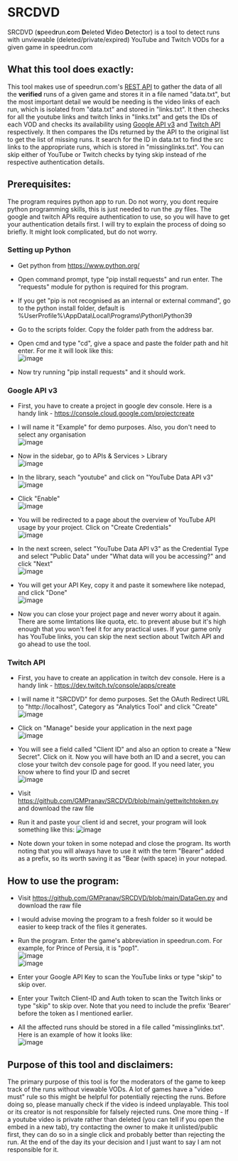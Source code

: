 # SRCDVD
SRCDVD (**s**peed**r**un.**c**om **D**eleted **V**ideo **D**etector) is a tool to detect runs with unviewable (deleted/private/expired) YouTube and Twitch VODs for a given game in speedrun.com
## What this tool does exactly:
This tool makes use of speedrun.com's [REST API](https://github.com/speedruncomorg/api) to gather the data of all the **verified** runs of a given game and stores it in a file named "data.txt", but the most important detail we would be needing is the video links of each run, which is isolated from "data.txt" and stored in "links.txt". It then checks for all the youtube links and twitch links in "links.txt" and gets the IDs of each VOD and checks its availability using [Google API v3](https://developers.google.com/youtube/v3) and [Twitch API](https://dev.twitch.tv/docs/api/) respectively. It then compares the IDs returned by the API to the original list to get the list of missing runs. It search for the ID in data.txt to find the src links to the appropriate runs, which is stored in "missinglinks.txt". You can skip either of YouTube or Twitch checks by tying skip instead of rhe respective authentication details.
## Prerequisites:
The program requires python app to run. Do not worry, you dont require python programming skills, this is just needed to run the .py files. The google and twitch APIs require authentication to use, so you will have to get your authentication details first. I will try to explain the process of doing so briefly. It might look complicated, but do not worry.
### Setting up Python
- Get python from https://www.python.org/

- Open command prompt, type "pip install requests" and run enter. The "requests" module for python is required for this program.

- If you get "pip is not recognised as an internal or external command", go to the python install folder, default is %UserProfile%\AppData\Local\Programs\Python\Python39

- Go to the scripts folder. Copy the folder path from the address bar.

- Open cmd and type "cd", give a space and paste the folder path and hit enter. For me it will look like this:<br>
![image](https://user-images.githubusercontent.com/54983451/126489381-b68d759d-72af-4e15-b902-ebe552d80090.png)

- Now try running "pip install requests" and it should work.
### Google API v3
- First, you have to create a project in google dev console. Here is a handy link - https://console.cloud.google.com/projectcreate

- I will name it "Example" for demo purposes. Also, you don't need to select any organisation<br>
![image](https://user-images.githubusercontent.com/54983451/126477099-a7d7ead0-ef0e-4b6a-8f13-1d86c97090fd.png)

- Now in the sidebar, go to APIs & Services > Library<br>
![image](https://user-images.githubusercontent.com/54983451/126478089-c224deca-4d4a-44d5-ad0e-1a3123534fce.png)

- In the library, seach "youtube" and click on "YouTube Data API v3"<br>
![image](https://user-images.githubusercontent.com/54983451/126478387-81416e81-7b23-4b72-bc8d-187eb4f08d28.png)

- Click "Enable"<br>
![image](https://user-images.githubusercontent.com/54983451/126478601-18c39bff-9eee-424c-a307-3b7868ef0ade.png)

- You will be redirected to a page about the overview of YouTube API usage by your project. Click on "Create Credentials"<br>
![image](https://user-images.githubusercontent.com/54983451/126478994-33a8b451-7a06-47ad-96ec-1838147b7ae2.png)

- In the next screen, select "YouTube Data API v3" as the Credential Type and select "Public Data" under "What data will you be accessing?" and click "Next"<br>
![image](https://user-images.githubusercontent.com/54983451/126479306-9c834ba9-dfe1-4bf0-a94b-f9b72ffa7e00.png)

- You will get your API Key, copy it and paste it somewhere like notepad, and click "Done"<br>
![image](https://user-images.githubusercontent.com/54983451/126479602-05d8f8fa-c34f-4d9f-8e5e-eea40deea099.png)

- Now you can close your project page and never worry about it again. There are some limtations like quota, etc. to prevent abuse but it's high enough that you won't feel it for any practical uses. If your game only has YouTube links, you can skip the next section about Twitch API and go ahead to use the tool.

### Twitch API
- First, you have to create an application in twitch dev console. Here is a handy link - https://dev.twitch.tv/console/apps/create

- I will name it "SRCDVD" for demo purposes. Set the OAuth Redirect URL to "http://localhost", Category as "Analytics Tool" and click "Create"<br>
![image](https://user-images.githubusercontent.com/54983451/126481501-1272f8b3-3ef8-47ff-ac45-c75b8ac6c3f4.png)

- Click on "Manage" beside your application in the next page<br>
![image](https://user-images.githubusercontent.com/54983451/126481763-133adb04-7843-4391-bcf1-370bc0dcbd4e.png)

- You will see a field called "Client ID" and also an option to create a "New Secret". Click on it. Now you will have both an ID and a secret, you can close your twitch dev console page for good. If you need later, you know where to find your ID and secret<br>
![image](https://user-images.githubusercontent.com/54983451/126482065-f7475550-c462-491b-b757-152e54d50409.png)

- Visit https://github.com/GMPranav/SRCDVD/blob/main/gettwitchtoken.py and download the raw file

- Run it and paste your client id and secret, your program will look something like this:
![image](https://user-images.githubusercontent.com/54983451/126487104-a163a19e-4456-4fa7-8a89-af3215af38cb.png)

- Note down your token in some notepad and close the program. Its worth noting that you will always have to use it with the term "Bearer" added as a prefix, so its worth saving it as "Bear <token> (with space) in your notepad.

## How to use the program:
- Visit https://github.com/GMPranav/SRCDVD/blob/main/DataGen.py and download the raw file
  
- I would advise moving the program to a fresh folder so it would be easier to keep track of the files it generates.
  
- Run the program. Enter the game's abbreviation in speedrun.com. For example, for Prince of Persia, it is "pop1".<br>
  ![image](https://user-images.githubusercontent.com/54983451/126490521-751df7cf-9e0a-4a18-b2be-1c563b830e32.png)<br>
![image](https://user-images.githubusercontent.com/54983451/126490671-3d582cbd-6a0a-401b-9242-d00ce238cb7a.png)

- Enter your Google API Key to scan the YouTube links or type "skip" to skip over.

- Enter your Twitch Client-ID and Auth token to scan the Twitch links or type "skip" to skip over. Note that you need to include the prefix 'Bearer' before the token as I mentioned earlier.
  
- All the affected runs should be stored in a file called "missinglinks.txt". Here is an example of how it looks like:<br>
![image](https://user-images.githubusercontent.com/54983451/126491483-ddc5a87b-3ef2-4c5e-b1ea-f83fab127b85.png)
  
## Purpose of this tool and disclaimers:
The primary purpose of this tool is for the moderators of the game to keep track of the runs without viewable VODs. A lot of games have a "video must" rule so this might be helpful for potentially rejecting the runs. Before doing so, please manually check if the video is indeed unplayable. This tool or its creator is not responsible for falsely rejected runs. One more thing - If a youtube video is private rather than deleted (you can tell if you open the embed in a new tab), try contacting the owner to make it unlisted/public first, they can do so in a single click and probably better than rejecting the run. At the end of the day its your decision and I just want to say I am not responsible for it.
